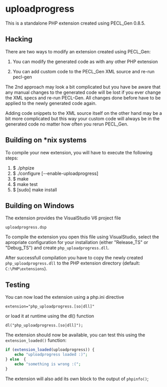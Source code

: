 # uploadprogress

This is a standalone PHP extension created using PECL_Gen 0.8.5.

## Hacking

There are two ways to modify an extension created using PECL_Gen:

1. You can modify the generated code as with any other PHP extension

2. You can add custom code to the PECL_Gen XML source and re-run pecl-gen

The 2nd approach may look a bit complicated but you have be aware that any
manual changes to the generated code will be lost if you ever change the XML
specs and re-run PECL-Gen. All changes done before have to be applied to the
newly generated code again.

Adding code snippets to the XML source itself on the other hand may be a bit
more complicated but this way your custom code will always be in the generated
code no matter how often you rerun PECL_Gen.

## Building on *nix systems

To compile your new extension, you will have to execute the following steps:

1. $ ./phpize
2. $ ./configure [--enable-uploadprogress]
3. $ make
4. $ make test
5. $ [sudo] make install

## Building on Windows

The extension provides the VisualStudio V6 project file

    uploadprogress.dsp

To compile the extension you open this file using VisualStudio, select the
apropriate configuration for your installation (either "Release_TS" or
"Debug_TS") and create `php_uploadprogress.dll`.

After successfull compilation you have to copy the newly created
`php_uploadprogress.dll` to the PHP extension directory (default:
`C:\PHP\extensions`).

## Testing

You can now load the extension using a php.ini directive

    extension="php_uploadprogress.[so|dll]"

or load it at runtime using the dl() function

    dl("php_uploadprogress.[so|dll]");

The extension should now be available, you can test this using the
`extension_loaded()` function:

```php
if (extension_loaded(uploadprogress)) {
    echo "uploadprogress loaded :)";
} else  {
    echo "something is wrong :(";
}
```

The extension will also add its own block to the output of `phpinfo()`;
